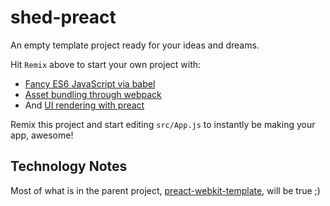 shed-preact
===========

An empty template project ready for your ideas and dreams.

Hit `Remix` above to start your own project with:

- [Fancy ES6 JavaScript via babel](https://babeljs.io/)
- [Asset bundling through webpack](https://webpack.js.org/)
- And [UI rendering with preact](https://preactjs.com/)

Remix this project and start editing `src/App.js` to instantly be making your app, awesome!

Technology Notes
----------------

Most of what is in the parent project, [preact-webkit-template](https://glitch.com/~preact-webpack-template), will be true ;)
